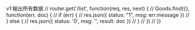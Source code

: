 v1:输出所有数据 // router.get('/list', function(req, res, next) { // Goods.find({}, function(err, doc) { // if (err) { // res.json({ status: "1", msg: err.message }) // } else { // res.json({ status: '0', msg: '', result: doc }) // } // }) // })